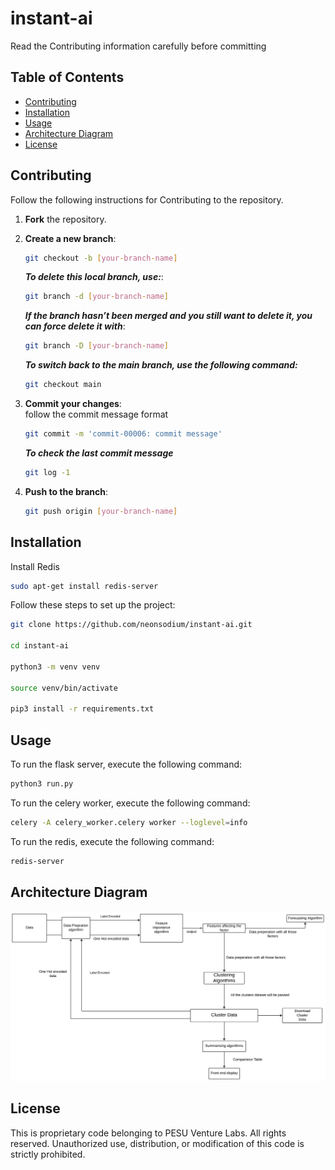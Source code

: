 # instant-ai

Read the Contributing information carefully before committing

## Table of Contents

- [Contributing](#contributing)
- [Installation](#installation)
- [Usage](#usage)
- [Architecture Diagram](#architecture-diagram)
- [License](#license)

## Contributing

Follow the following instructions for Contributing to the repository.

1. **Fork** the repository.

2. **Create a new branch**:  

   ```bash
   git checkout -b [your-branch-name]
   ```

   ***To delete this local branch, use:***:

   ```bash
   git branch -d [your-branch-name]
   ```

   ***If the branch hasn’t been merged and you still want to delete it, you can force delete it with***:

   ```bash
   git branch -D [your-branch-name]
   ```

   ***To switch back to the main branch, use the following command:***

   ```bash
   git checkout main
   ```

3. **Commit your changes**:  
    follow the commit message format

    ```bash
    git commit -m 'commit-00006: commit message'
    ```

    ***To check the last commit message***

    ```bash
    git log -1
    ```

4. **Push to the branch**:  

   ```bash
   git push origin [your-branch-name]
   ```

## Installation

Install Redis

``` bash
sudo apt-get install redis-server
```

Follow these steps to set up the project:

```bash
git clone https://github.com/neonsodium/instant-ai.git

cd instant-ai

python3 -m venv venv

source venv/bin/activate

pip3 install -r requirements.txt
```

## Usage

To run the flask server, execute the following command:

```bash
python3 run.py
```

To run the celery worker, execute the following command:

```bash
celery -A celery_worker.celery worker --loglevel=info
```

To run the redis, execute the following command:

```bash
redis-server
```

## Architecture Diagram

![Architecture Diagram](./assets/architecture-diagram.jpeg)

## License

This is proprietary code belonging to PESU Venture Labs. All rights reserved. Unauthorized use, distribution, or modification of this code is strictly prohibited.
